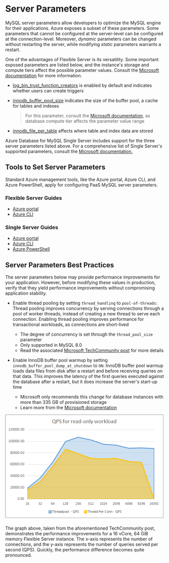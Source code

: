 # Server Parameters

MySQL server parameters allow developers to optimize the MySQL engine for their applications. Azure exposes a subset of these parameters. Some parameters that cannot be configured at the server-level can be configured at the connection-level. Moreover, *dynamic* parameters can be changed without restarting the server, while modifying *static* parameters warrants a restart.

One of the advantages of Flexible Server is its versatility. Some important exposed parameters are listed below, and the instance's storage and compute tiers affect the possible parameter values. Consult the [Microsoft documentation](https://docs.microsoft.com/azure/mysql/flexible-server/concepts-server-parameters) for more information.

- [log_bin_trust_function_creators](https://dev.mysql.com/doc/refman/8.0/en/replication-options-binary-log.html#sysvar_log_bin_trust_function_creators) is enabled by default and indicates whether users can create triggers

- [innodb_buffer_pool_size](https://dev.mysql.com/doc/refman/8.0/en/innodb-parameters.html#sysvar_innodb_buffer_pool_size) indicates the size of the buffer pool, a cache for tables and indexes

    > For this parameter, consult the [Microsoft documentation](https://docs.microsoft.com/en-us/azure/mysql/flexible-server/concepts-server-parameters), as database compute tier affects the parameter value range

- [innodb_file_per_table](https://dev.mysql.com/doc/refman/8.0/en/innodb-parameters.html#sysvar_innodb_file_per_table) affects where table and index data are stored

Azure Database for MySQL Single Server includes support for the three server parameters listed above. For a comprehensive list of Single Server's supported parameters, consult the [Microsoft documentation.](https://docs.microsoft.com/azure/mysql/concepts-server-parameters)

## Tools to Set Server Parameters

Standard Azure management tools, like the Azure portal, Azure CLI, and Azure PowerShell, apply for configuring PaaS MySQL server parameters.

### Flexible Server Guides

- [Azure portal](https://docs.microsoft.com/azure/mysql/flexible-server/how-to-configure-server-parameters-portal)
- [Azure CLI](https://docs.microsoft.com/azure/mysql/flexible-server/how-to-configure-server-parameters-cli)

### Single Server Guides

- [Azure portal](https://docs.microsoft.com/azure/mysql/howto-server-parameters)
- [Azure CLI](https://docs.microsoft.com/azure/mysql/howto-configure-server-parameters-using-cli)
- [Azure PowerShell](https://docs.microsoft.com/azure/mysql/howto-configure-server-parameters-using-powershell)

## Server Parameters Best Practices

The server parameters below may provide performance improvements for your application. However, before modifying these values in production, verify that they yield performance improvements without compromising application stability.

- Enable thread pooling by setting `thread_handling` to `pool-of-threads`: Thread pooling improves concurrency by serving connections through a pool of worker threads, instead of creating a new thread to serve each connection. Enabling thread pooling improves performance for transactional workloads, as connections are short-lived
  - The degree of concurrency is set through the `thread_pool_size` parameter
  - Only supported in MySQL 8.0
  - Read the associated [Microsoft TechCommunity post](https://techcommunity.microsoft.com/t5/azure-database-for-mysql-blog/achieve-up-to-a-50-performance-boost-in-azure-database-for-mysql/ba-p/2909691) for more details

- Enable InnoDB buffer pool warmup by setting `innodb_buffer_pool_dump_at_shutdown` to `ON`: InnoDB buffer pool warmup loads data files from disk after a restart and before receiving queries on that data. This improves the latency of the first queries executed against the database after a restart, but it does increase the server's start-up time
  - Microsoft only recommends this change for database instances with more than 335 GB of provisioned storage
  - Learn more from the [Microsoft documentation](https://docs.microsoft.com/azure/mysql/concept-performance-best-practices)

![This graph demonstrates the performance benefits of thread pooling for a Flexible Server instance.](./media/thread-pooling-performance.png "Performance benefits of thread pooling")

The graph above, taken from the aforementioned TechCommunity post, demonstrates the performance improvements for a 16 vCore, 64 GiB memory Flexible Server instance. The x-axis represents the number of connections, and the y-axis represents the number of queries served per second (QPS). Quickly, the performance difference becomes quite pronounced.

